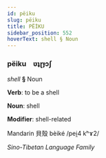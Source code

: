 ```yaml
---
id: pëiku
slug: pëiku
title: PËİKU
sidebar_position: 552
hoverText: shell § Noun
---
```


### pëiku&emsp;<span kind="abugida">ʋʇɽɟɔʃ</span>

*shell* **§** Noun

**Verb**: to be a shell

**Noun**: shell

**Modifier**: shell-related

Mandarin 貝殼 bèiké /pei̯4 kʰɤ2/

*Sino-Tibetan Language Family*